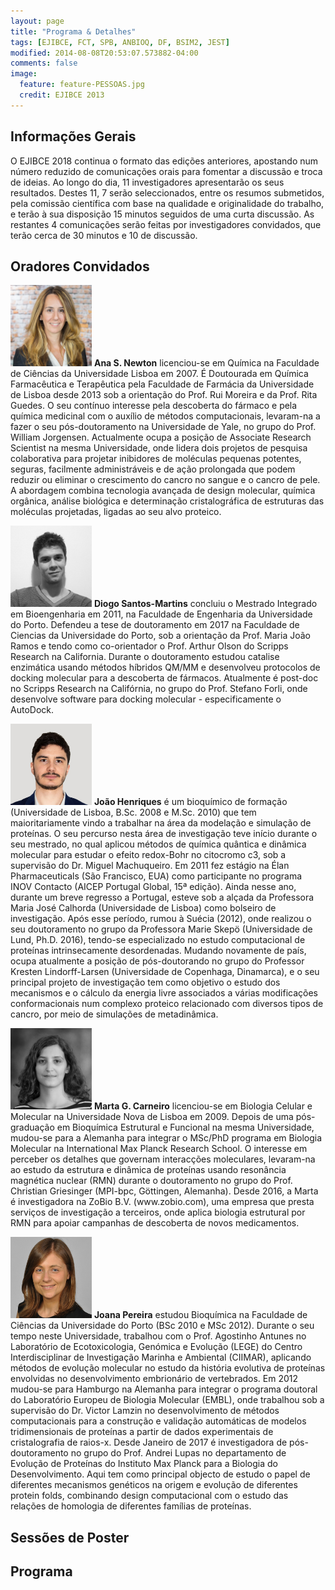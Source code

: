 ```yaml
---
layout: page
title: "Programa & Detalhes"
tags: [EJIBCE, FCT, SPB, ANBIOQ, DF, BSIM2, JEST]
modified: 2014-08-08T20:53:07.573882-04:00
comments: false
image:
  feature: feature-PESSOAS.jpg
  credit: EJIBCE 2013
---
```


## Informações Gerais
O EJIBCE 2018 continua o formato das edições anteriores, apostando num número reduzido de comunicações orais para fomentar a discussão e troca de ideias. Ao longo do dia, 11 investigadores apresentarão os seus resultados. Destes 11, 7 serão seleccionados, entre os resumos submetidos, pela comissão científica com base na qualidade e originalidade do trabalho, e terão à sua disposição 15 minutos seguidos de uma curta discussão. As restantes 4 comunicações serão feitas por investigadores convidados, que terão cerca de 30 minutos e 10 de discussão.

## Oradores Convidados

<p style="min-height: 130px; text-indent: 0;">
<img src="/images/pessoas/foto_ana_newton.png" class="mugshot" />
<strong>Ana S. Newton</strong> licenciou-se em Química na Faculdade de Ciências da Universidade Lisboa em 2007. É Doutourada em Química Farmacêutica e Terapêutica pela Faculdade de Farmácia da Universidade de Lisboa desde 2013 sob a orientação do Prof. Rui Moreira e da Prof. Rita Guedes.
O seu contínuo interesse pela descoberta do fármaco e pela química medicinal com o auxílio de métodos computacionais, levaram-na a fazer o seu pós-doutoramento na Universidade de Yale, no grupo do Prof. William Jorgensen. Actualmente ocupa a posição de Associate Research Scientist na mesma Universidade, onde lidera dois projetos de pesquisa colaborativa para projetar inibidores de moléculas pequenas potentes, seguras, facilmente administráveis e de ação prolongada que podem reduzir ou eliminar o crescimento do cancro no sangue e o cancro de pele. A abordagem combina tecnologia avançada de design molecular, química orgânica, análise biológica e determinação cristalográfica de estruturas das moléculas projetadas, ligadas ao seu alvo proteico.</p>

<p style="min-height: 130px; text-indent: 0;">
<img src="/images/pessoas/foto_diogo_martins.jpg" class="mugshot" />
<strong>Diogo Santos-Martins</strong> concluiu o Mestrado Integrado em Bioengenharia em 2011, na Faculdade de Engenharia da Universidade do Porto. Defendeu a tese de doutoramento em 2017 na Faculdade de Ciencias da Universidade do Porto, sob a orientação da Prof. Maria João Ramos e tendo como co-orientador o Prof. Arthur Olson do Scripps Research na California.
Durante o doutoramento estudou catalise enzimática usando métodos híbridos QM/MM e desenvolveu protocolos de docking molecular para a descoberta de fármacos. Atualmente é post-doc no Scripps Research na Califórnia, no grupo do Prof. Stefano Forli, onde desenvolve software para docking molecular - especificamente o AutoDock.</p>

<p style="min-height: 130px; text-indent: 0;">
<img src="/images/pessoas/foto_joao_henriques.jpg" class="mugshot" />
<strong>João Henriques</strong> é um bioquímico de formação (Universidade de Lisboa, B.Sc. 2008 e M.Sc. 2010) que tem maioritariamente vindo a trabalhar na área da modelação e simulação de proteínas. O seu percurso nesta área de investigação teve início durante o seu mestrado, no qual aplicou métodos de química quântica e dinâmica molecular para estudar o efeito redox-Bohr no citocromo c3, sob a supervisão do Dr. Miguel Machuqueiro. Em 2011 fez estágio na Élan Pharmaceuticals (São Francisco, EUA) como participante no programa INOV Contacto (AICEP Portugal Global, 15ª edição). Ainda nesse ano, durante um breve regresso a Portugal, esteve sob a alçada da Professora Maria José Calhorda (Universidade de Lisboa) como bolseiro de investigação. Após esse período, rumou à Suécia (2012), onde realizou o seu doutoramento no grupo da Professora Marie Skepö (Universidade de Lund, Ph.D. 2016), tendo-se especializado no estudo computacional de proteínas intrinsecamente desordenadas. Mudando novamente de país, ocupa atualmente a posição de pós-doutorando no grupo do Professor Kresten Lindorff-Larsen (Universidade de Copenhaga, Dinamarca), e o seu principal projeto de investigação tem como objetivo o estudo dos mecanismos e o cálculo da energia livre associados a várias modificações conformacionais num complexo proteico relacionado com diversos tipos de cancro, por meio de simulações de metadinâmica. </p>

<p style="min-height: 130px; text-indent: 0;">
<img src="/images/pessoas/foto_marta_carneiro.jpg" class="mugshot" />
<strong>Marta G. Carneiro</strong> licenciou-se em Biologia Celular e Molecular na Universidade Nova de Lisboa em 2009. Depois de uma pós-graduação em Bioquímica Estrutural e Funcional na mesma Universidade, mudou-se para a Alemanha para integrar o MSc/PhD programa em Biologia Molecular na International Max Planck Research School. O interesse em perceber os detalhes que governam interacções moleculares, levaram-na ao estudo da estrutura e dinâmica de proteínas usando resonância magnética nuclear (RMN) durante o doutoramento no grupo do Prof. Christian Griesinger (MPI-bpc, Göttingen, Alemanha). Desde 2016, a Marta é investigadora na ZoBio B.V. (www.zobio.com), uma empresa que presta serviços de investigação a terceiros, onde aplica biologia estrutural por RMN para apoiar campanhas de descoberta de novos medicamentos.</p>

<p style="min-height: 130px; text-indent: 0;">
<img src="/images/pessoas/foto_joana_pereira.jpg" class="mugshot" />
<strong>Joana Pereira</strong> estudou Bioquímica na Faculdade de Ciências da Universidade do Porto (BSc 2010 e MSc 2012). Durante o seu tempo neste Universidade, trabalhou com o Prof. Agostinho Antunes no Laboratório de Ecotoxicologia, Genómica e Evolução (LEGE) do Centro Interdisciplinar de Investigação Marinha e Ambiental (CIIMAR), aplicando métodos de evolução molecular no estudo da história evolutiva de proteínas envolvidas no desenvolvimento embrionário de vertebrados. Em 2012 mudou-se para Hamburgo na Alemanha para integrar o programa doutoral do Laboratório Europeu de Biologia Molecular (EMBL), onde trabalhou sob a supervisão do Dr. Victor Lamzin no desenvolvimento de métodos computacionais para a construção e validação automáticas de modelos tridimensionais de proteínas a partir de dados experimentais de cristalografia de raios-x. Desde Janeiro de 2017 é investigadora de pós-doutoramento no grupo do Prof. Andrei Lupas no departamento de Evolução de Proteínas do Instituto Max Planck para a Biologia do Desenvolvimento. Aqui tem como principal objecto de estudo o papel de diferentes mecanismos genéticos na origem e evolução de diferentes protein folds, combinando design computacional com o estudo das relações de homologia de diferentes famílias de proteínas.
</p>

## Sessões de Poster
<div width="750" height="500" postition="relative"><object id="poster" data="/images/PosterSessions.pdf" width="750" height="500" type='application/pdf'/></div>

## Programa
<div width="750" height="500" postition="relative"><object id="programa" data="/images/programa_14_12_2018.pdf" width="750" height="500" type='application/pdf'/></div>
